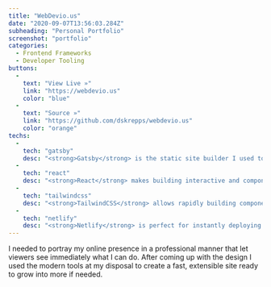 ```yaml
---
title: "WebDevio.us"
date: "2020-09-07T13:56:03.284Z"
subheading: "Personal Portfolio"
screenshot: "portfolio"
categories:
  - Frontend Frameworks
  - Developer Tooling
buttons:
  -
    text: "View Live »"
    link: "https://webdevio.us"
    color: "blue"
  -
    text: "Source »"
    link: "https://github.com/dskrepps/webdevio.us"
    color: "orange"
techs:
  -
    tech: "gatsby"
    desc: "<strong>Gatsby</strong> is the static site builder I used to build a fast, secure front-end."
  -
    tech: "react"
    desc: "<strong>React</strong> makes building interactive and component-based user interfaces easy."
  -
    tech: "tailwindcss"
    desc: "<strong>TailwindCSS</strong> allows rapidly building component UIs in a smooth workflow."
  -
    tech: "netlify"
    desc: "<strong>Netlify</strong> is perfect for instantly deploying a static site within a git workflow."
---
```

I needed to portray my online presence in a professional manner that let viewers see immediately what I can do. After coming up with the design I used the modern tools at my disposal to create a fast, extensible site ready to grow into more if needed.
